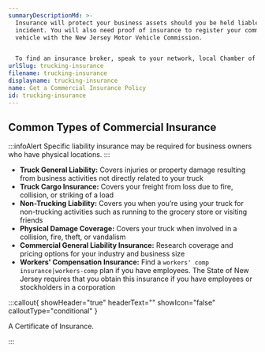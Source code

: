 ```yaml
---
summaryDescriptionMd: >-
  Insurance will protect your business assets should you be held liable for an
  incident. You will also need proof of insurance to register your commercial
  vehicle with the New Jersey Motor Vehicle Commission.


  To find an insurance broker, speak to your network, local Chamber of Commerce, or supplier. Oftentimes, the best way to find a broker is through word of mouth.
urlSlug: trucking-insurance
filename: trucking-insurance
displayname: trucking-insurance
name: Get a Commercial Insurance Policy
id: trucking-insurance
---
```

## Common Types of Commercial Insurance

:::infoAlert 
 Specific liability insurance may be required for business owners who have physical locations.
:::

* **Truck General Liability:** Covers injuries or property damage resulting from business activities not directly related to your truck
* **Truck Cargo Insurance:** Covers your freight from loss due to fire, collision, or striking of a load
* **Non-Trucking Liability:** Covers you when you’re using your truck for non-trucking activities such as running to the grocery store or visiting friends
* **Physical Damage Coverage:** Covers your truck when involved in a collision, fire, theft, or vandalism
* **Commercial General Liability Insurance:** Research coverage and pricing options for your industry and business size
* **Workers' Compensation Insurance:** Find a `workers' comp insurance|workers-comp` plan if you have employees. The State of New Jersey requires that you obtain this insurance if you have employees or stockholders in a corporation

:::callout{ showHeader="true" headerText="" showIcon="false" calloutType="conditional" }

A Certificate of Insurance.

:::